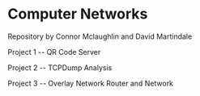 # Computer Networks

Repository by Connor Mclaughlin and David Martindale

Project 1 -- QR Code Server

Project 2 -- TCPDump Analysis

Project 3 -- Overlay Network Router and Network
